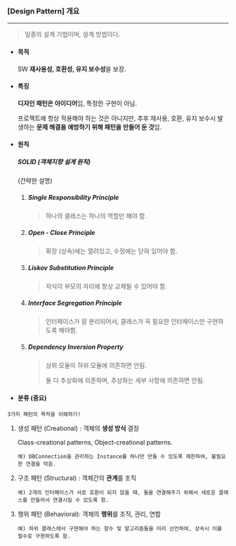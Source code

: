 ### [Design Pattern] 개요

---

> 일종의 설계 기법이며, 설계 방법이다.



* #### 목적

  SW **재사용성, 호환성, 유지 보수성**을 보장.

  

* #### 특징

  **디자인 패턴은 아이디어**임, 특정한 구현이 아님.

  프로젝트에 항상 적용해야 하는 것은 아니지만, 추후 재사용, 호환, 유지 보수시 발생하는 **문제 해결을 예방하기 위해 패턴을 만들어 둔 것**임.

  

* #### 원칙

  ##### SOLID (객체지향 설계 원칙)

  (간략한 설명)

  1. ##### Single Responsibility Principle

     > 하나의 클래스는 하나의 역할만 해야 함.

  2. ##### Open - Close Principle

     > 확장 (상속)에는 열려있고, 수정에는 닫혀 있어야 함.

  3. ##### Liskov Substitution Principle

     > 자식이 부모의 자리에 항상 교체될 수 있어야 함.

  4. ##### Interface Segregation Principle

     > 인터페이스가 잘 분리되어서, 클래스가 꼭 필요한 인터페이스만 구현하도록 해야함.

  5. ##### Dependency Inversion Property

     > 상위 모듈이 하위 모듈에 의존하면 안됨.
     >
     > 둘 다 추상화에 의존하며, 추상화는 세부 사항에 의존하면 안됨.



* #### 분류 (중요)

`3가지 패턴의 목적을 이해하기!`

1. 생성 패턴 (Creational) : 객체의 **생성 방식** 결정

   Class-creational patterns, Object-creational patterns.

   ```text
   예) DBConnection을 관리하는 Instance를 하나만 만들 수 있도록 제한하여, 불필요한 연결을 막음.
   ```

   

2. 구조 패턴 (Structural) : 객체간의 **관계**를 조직

   ```text
   예) 2개의 인터페이스가 서로 호환이 되지 않을 때, 둘을 연결해주기 위해서 새로운 클래스를 만들어서 연결시킬 수 있도록 함.
   ```

   

3. 행위 패턴 (Behavioral): 객체의 **행위**를 조직, 관리, 연합

   ```text
   예) 하위 클래스에서 구현해야 하는 함수 및 알고리즘들을 미리 선언하여, 상속시 이를 필수로 구현하도록 함.
   ```



